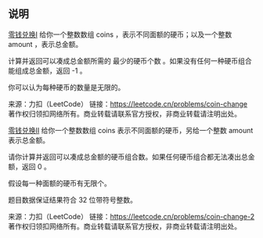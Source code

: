 ## 说明

[零钱兑换I](https://leetcode.cn/problems/coin-change/)
给你一个整数数组 coins ，表示不同面额的硬币；以及一个整数 amount ，表示总金额。

计算并返回可以凑成总金额所需的 最少的硬币个数 。如果没有任何一种硬币组合能组成总金额，返回 -1 。

你可以认为每种硬币的数量是无限的。

来源：力扣（LeetCode）
链接：https://leetcode.cn/problems/coin-change
著作权归领扣网络所有。商业转载请联系官方授权，非商业转载请注明出处。


[零钱兑换II](https://leetcode.cn/problems/coin-change-2/)
给你一个整数数组 coins 表示不同面额的硬币，另给一个整数 amount 表示总金额。

请你计算并返回可以凑成总金额的硬币组合数。如果任何硬币组合都无法凑出总金额，返回 0 。

假设每一种面额的硬币有无限个。 

题目数据保证结果符合 32 位带符号整数。

来源：力扣（LeetCode）
链接：https://leetcode.cn/problems/coin-change-2
著作权归领扣网络所有。商业转载请联系官方授权，非商业转载请注明出处。